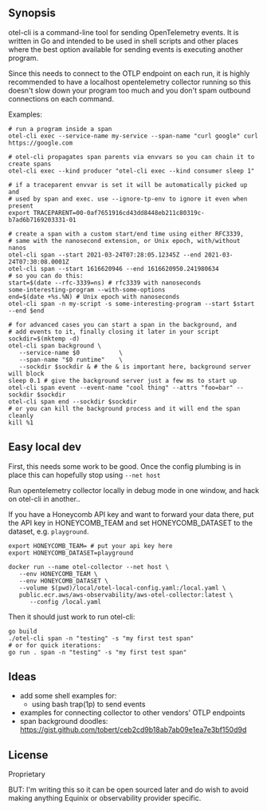 ## Synopsis

otel-cli is a command-line tool for sending OpenTelemetry events. It is written in
Go and intended to be used in shell scripts and other places where the best option
available for sending events is executing another program.

Since this needs to connect to the OTLP endpoint on each run, it is highly recommended
to have a localhost opentelemetry collector running so this doesn't slow down your
program too much and you don't spam outbound connections on each command.

Examples:
```shell
# run a program inside a span
otel-cli exec --service-name my-service --span-name "curl google" curl https://google.com

# otel-cli propagates span parents via envvars so you can chain it to create spans
otel-cli exec --kind producer "otel-cli exec --kind consumer sleep 1"

# if a traceparent envvar is set it will be automatically picked up and
# used by span and exec. use --ignore-tp-env to ignore it even when present
export TRACEPARENT=00-0af7651916cd43dd8448eb211c80319c-b7ad6b7169203331-01

# create a span with a custom start/end time using either RFC3339,
# same with the nanosecond extension, or Unix epoch, with/without nanos
otel-cli span --start 2021-03-24T07:28:05.12345Z --end 2021-03-24T07:30:08.0001Z
otel-cli span --start 1616620946 --end 1616620950.241980634
# so you can do this:
start=$(date --rfc-3339=ns) # rfc3339 with nanoseconds
some-interesting-program --with-some-options
end=$(date +%s.%N) # Unix epoch with nanoseconds
otel-cli span -n my-script -s some-interesting-program --start $start --end $end

# for advanced cases you can start a span in the background, and
# add events to it, finally closing it later in your script
sockdir=$(mktemp -d)
otel-cli span background \
   --service-name $0           \
   --span-name "$0 runtime"    \
   --sockdir $sockdir & # the & is important here, background server will block
sleep 0.1 # give the background server just a few ms to start up
otel-cli span event --event-name "cool thing" --attrs "foo=bar" --sockdir $sockdir
otel-cli span end --sockdir $sockdir
# or you can kill the background process and it will end the span cleanly
kill %1
```



## Easy local dev

First, this needs some work to be good. Once the config plumbing is in
place this can hopefully stop using `--net host`

Run opentelemetry collector locally in debug mode in one window, and
hack on otel-cli in another..

If you have a Honeycomb API key and want to forward your data there,
put the API key in HONEYCOMB_TEAM and set HONEYCOMB_DATASET to the
dataset, e.g. `playground`.

```shell
export HONEYCOMB_TEAM= # put your api key here
export HONEYCOMB_DATASET=playground

docker run --name otel-collector --net host \
   --env HONEYCOMB_TEAM \
   --env HONEYCOMB_DATASET \
   --volume $(pwd)/local/otel-local-config.yaml:/local.yaml \
   public.ecr.aws/aws-observability/aws-otel-collector:latest \
      --config /local.yaml
```

Then it should just work to run otel-cli:

```shell
go build
./otel-cli span -n "testing" -s "my first test span"
# or for quick iterations:
go run . span -n "testing" -s "my first test span"
```

## Ideas

   * add some shell examples for:
      * using bash trap(1p) to send events
   * examples for connecting collector to other vendors' OTLP endpoints
   * span background doodles: https://gist.github.com/tobert/ceb2cd9b18ab7ab09e1ea7e3bf150d9d

## License

Proprietary

BUT: I'm writing this so it can be open sourced later and do wish to avoid making anything
Equinix or observability provider specific.
